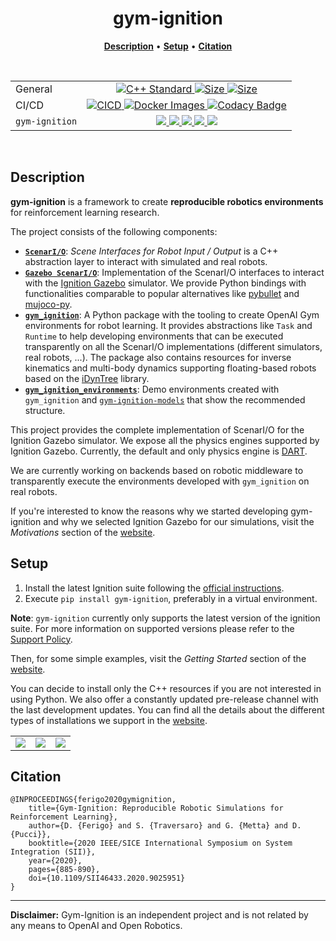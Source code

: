 <p align="center">
<h1 align="center">gym-ignition</h1>
</p>

<p align="center">
<b><a href="https://github.com/robotology/gym-ignition#description">Description</a></b>
•
<b><a href="https://github.com/robotology/gym-ignition#setup">Setup</a></b>
•
<b><a href="https://github.com/robotology/gym-ignition#citation">Citation</a></b>
</p>

<div align="center">
<p><br/></p>
<table>
    <tbody>
         <tr>
            <td align="left">General</td>
            <td align="center">
                <a href="https://isocpp.org">
                <img src="https://img.shields.io/badge/standard-C++17-blue.svg?style=flat&logo=c%2B%2B" alt="C++ Standard" />
                </a>
                <a href="https://github.com/robotology/gym-ignition">
                <img src="https://img.shields.io/github/languages/code-size/robotology/gym-ignition.svg" alt="Size" />
                </a>
                <a href="https://github.com/robotology/gym-ignition/blob/master/LICENSE">
                <img src="https://img.shields.io/badge/license-LGPL-19c2d8.svg" alt="Size" />
                </a>
            </td>
        </tr> 
         <tr>
            <td align="left">CI/CD</td>
            <td align="center">
                <a href="https://github.com/robotology/gym-ignition/actions">
                <img src="https://github.com/robotology/gym-ignition/workflows/CI/CD/badge.svg" alt="CICD" />
                </a>
                <a href="https://github.com/robotology/gym-ignition/actions">
                <img src="https://github.com/robotology/gym-ignition/workflows/Docker%20Images/badge.svg" alt="Docker Images" />
                </a>
                <a href="ttps://www.codacy.com/gh/robotology/gym-ignition/dashboard?utm_source=github.com&amp;utm_medium=referral&amp;utm_content=robotology/gym-ignition&amp;utm_campaign=Badge_Grade">
                <img src="https://api.codacy.com/project/badge/Grade/5536b05f8be94483b64ee883e7170a39" alt="Codacy Badge" />
                </a>
            </td>
        </tr>   
        <tr>
            <td align="left"><code>gym-ignition</code></td>
            <td align="center">
                <a href="https://pypi.org/project/gym-ignition/">
                <img src="https://img.shields.io/pypi/v/gym-ignition.svg" />
                </a>
                <a href="https://pypi.org/project/gym-ignition/">
                <img src="https://img.shields.io/pypi/pyversions/gym-ignition.svg" />
                </a>
                <a href="https://pypi.org/project/gym-ignition/">
                <img src="https://img.shields.io/pypi/status/gym-ignition.svg" />
                </a>
                <a href="https://pypi.org/project/gym-ignition/">
                <img src="https://img.shields.io/pypi/format/gym-ignition.svg" />
                </a>
                <a href="https://pypi.org/project/gym-ignition/">
                <img src="https://img.shields.io/pypi/l/gym-ignition.svg" />
                </a>
            </td>
        </tr>
    </tbody>
</table>
<p><br/></p>
</div>

## Description

**gym-ignition** is a framework to create **reproducible robotics environments** for reinforcement learning research.

The project consists of the following components:

- [**`ScenarI/O`**](cpp/scenario/core): 
  *Scene Interfaces for Robot Input / Output* is a C++ abstraction layer to interact with simulated and real robots.
- [**`Gazebo ScenarI/O`**](cpp/scenario/gazebo): 
  Implementation of the ScenarI/O interfaces to interact with the [Ignition Gazebo](https://ignitionrobotics.org) simulator. 
  We provide Python bindings with functionalities comparable to popular alternatives like 
  [pybullet](https://github.com/bulletphysics/bullet3) and [mujoco-py](https://github.com/openai/mujoco-py).
- [**`gym_ignition`**](python/gym_ignition): 
  A Python package with the tooling to create OpenAI Gym environments for robot learning. 
  It provides abstractions like `Task` and `Runtime` to help developing environments that can be executed transparently 
  on all the ScenarI/O implementations (different simulators, real robots, ...).
  The package also contains resources for inverse kinematics and multi-body dynamics supporting floating-based robots
  based on the [iDynTree](https://github.com/robotology/idyntree) library.
- [**`gym_ignition_environments`**](python/gym_ignition_environments):
  Demo environments created with `gym_ignition` and [`gym-ignition-models`](https://github.com/dic-iit/gym-ignition-models) 
  that show the recommended structure.
  
This project provides the complete implementation of ScenarI/O for the Ignition Gazebo simulator.
We expose all the physics engines supported by Ignition Gazebo.
Currently, the default and only physics engine is [DART](https://github.com/dartsim/dart).

We are currently working on backends based on robotic middleware to transparently execute the environments developed 
with `gym_ignition` on real robots.

If you're interested to know the reasons why we started developing gym-ignition and why we selected Ignition Gazebo for
our simulations, visit the _Motivations_ section of the [website](https://robotology.github.io/gym-ignition). 

## Setup

1. Install the latest Ignition suite following the [official instructions](https://ignitionrobotics.org/docs/dome).
1. Execute `pip install gym-ignition`, preferably in a virtual environment.

**Note**: `gym-ignition` currently only supports the latest version of the ignition suite. For more information on supported versions please refer to the [Support Policy](https://robotology.github.io/gym-ignition/master/installation/support_policy.html).


Then, for some simple examples, visit the _Getting Started_ section of the [website](https://robotology.github.io/gym-ignition).

You can decide to install only the C++ resources if you are not interested in using Python.
We also offer a constantly updated pre-release channel with the last development updates.
You can find all the details about the different types of installations we support in the [website](https://robotology.github.io/gym-ignition).

||||
|:---:|:---:|:---:|
| ![](https://user-images.githubusercontent.com/469199/99262383-321fb200-281e-11eb-89cc-cc31f590daa3.png) | ![](https://user-images.githubusercontent.com/469199/99263111-0cdf7380-281f-11eb-9cfe-338b2aae0503.png) | ![](https://user-images.githubusercontent.com/469199/99262746-9e021a80-281e-11eb-9df1-d70134b0801a.png) |

## Citation

```
@INPROCEEDINGS{ferigo2020gymignition,
    title={Gym-Ignition: Reproducible Robotic Simulations for Reinforcement Learning},
    author={D. {Ferigo} and S. {Traversaro} and G. {Metta} and D. {Pucci}},
    booktitle={2020 IEEE/SICE International Symposium on System Integration (SII)},
    year={2020},
    pages={885-890},
    doi={10.1109/SII46433.2020.9025951}
} 
```

---

**Disclaimer:** Gym-Ignition is an independent project and is not related by any means to OpenAI and Open Robotics.
